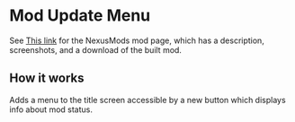 # Mod Update Menu


See [This link](http://www.nexusmods.com/stardewvalley/mods/) for the NexusMods mod page, which has a description, screenshots, and a download of the built mod.

## How it works

Adds a menu to the title screen accessible by a new button which displays info about mod status.